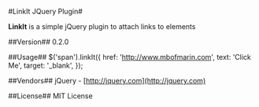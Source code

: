 #LinkIt JQuery Plugin#

**LinkIt** is a simple jQuery plugin to attach links to elements

##Version##
0.2.0

##Usage##
$('span').linkIt({
href: 'http://www.mbofmarin.com',
text: 'Click Me',
target: '_blank', 
});

##Vendors##
jQuery - [http://jquery.com](http://jquery.com)

##License##
MIT License

